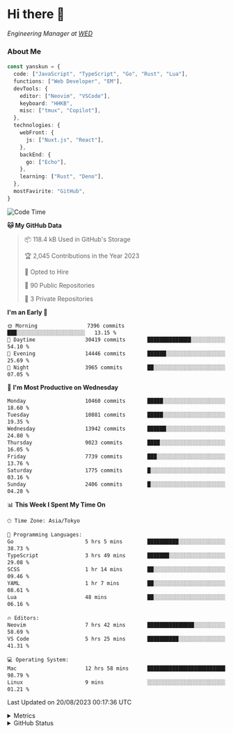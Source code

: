 # Hi there&nbsp;:wave:

<!-- ![Alt text](https://spotify-recently-played-readme.vercel.app/api?user=31kynbuubkiu3r4qh4hjuaglhfay) -->

_Engineering Manager at [WED](https://github.com/wedinc)_

### About Me

```ts
const yanskun = {
  code: ["JavaScript", "TypeScript", "Go", "Rust", "Lua"],
  functions: ["Web Developer", "EM"],
  devTools: {
    editor: ["Neovim", "VSCode"],
    keyboard: "HHKB",
    misc: ["tmux", "Copilot"],
  },
  technologies: {
    webFront: {
      js: ["Nuxt.js", "React"],
    },
    backEnd: {
      go: ["Echo"],
    },
    learning: ["Rust", "Deno"],
  },
  mostFavirite: "GitHub",
}
```

<!--START_SECTION:waka-->
![Code Time](http://img.shields.io/badge/Code%20Time-445%20hrs%2040%20mins-blue)

**🐱 My GitHub Data** 

> 📦 118.4 kB Used in GitHub's Storage 
 > 
> 🏆 2,045 Contributions in the Year 2023
 > 
> 💼 Opted to Hire
 > 
> 📜 90 Public Repositories 
 > 
> 🔑 3 Private Repositories 
 > 
**I'm an Early 🐤** 

```text
🌞 Morning                7396 commits        ███░░░░░░░░░░░░░░░░░░░░░░   13.15 % 
🌆 Daytime                30419 commits       ██████████████░░░░░░░░░░░   54.10 % 
🌃 Evening                14446 commits       ██████░░░░░░░░░░░░░░░░░░░   25.69 % 
🌙 Night                  3965 commits        ██░░░░░░░░░░░░░░░░░░░░░░░   07.05 % 
```
📅 **I'm Most Productive on Wednesday** 

```text
Monday                   10460 commits       █████░░░░░░░░░░░░░░░░░░░░   18.60 % 
Tuesday                  10881 commits       █████░░░░░░░░░░░░░░░░░░░░   19.35 % 
Wednesday                13942 commits       ██████░░░░░░░░░░░░░░░░░░░   24.80 % 
Thursday                 9023 commits        ████░░░░░░░░░░░░░░░░░░░░░   16.05 % 
Friday                   7739 commits        ███░░░░░░░░░░░░░░░░░░░░░░   13.76 % 
Saturday                 1775 commits        █░░░░░░░░░░░░░░░░░░░░░░░░   03.16 % 
Sunday                   2406 commits        █░░░░░░░░░░░░░░░░░░░░░░░░   04.28 % 
```


📊 **This Week I Spent My Time On** 

```text
🕑︎ Time Zone: Asia/Tokyo

💬 Programming Languages: 
Go                       5 hrs 5 mins        ██████████░░░░░░░░░░░░░░░   38.73 % 
TypeScript               3 hrs 49 mins       ███████░░░░░░░░░░░░░░░░░░   29.08 % 
SCSS                     1 hr 14 mins        ██░░░░░░░░░░░░░░░░░░░░░░░   09.46 % 
YAML                     1 hr 7 mins         ██░░░░░░░░░░░░░░░░░░░░░░░   08.61 % 
Lua                      48 mins             ██░░░░░░░░░░░░░░░░░░░░░░░   06.16 % 

🔥 Editors: 
Neovim                   7 hrs 42 mins       ███████████████░░░░░░░░░░   58.69 % 
VS Code                  5 hrs 25 mins       ██████████░░░░░░░░░░░░░░░   41.31 % 

💻 Operating System: 
Mac                      12 hrs 58 mins      █████████████████████████   98.79 % 
Linux                    9 mins              ░░░░░░░░░░░░░░░░░░░░░░░░░   01.21 % 
```


 Last Updated on 20/08/2023 00:17:36 UTC
<!--END_SECTION:waka-->

<details>
  <summary>Metrics</summary>
  <img src="https://github.com/yanskun/yanskun/blob/main/github-metrics.svg" alt="Metrics">
</details>

<details>
  <summary>GitHub Status</summary>
  <picture>
    <source media="(prefers-color-scheme: dark)" srcset="https://raw.githubusercontent.com/yanskun/yanskun/master/profile-summary-card-output/nord_dark/0-profile-details.svg">
   <img src="https://raw.githubusercontent.com/yanskun/yanskun/master/profile-summary-card-output/default/0-profile-details.svg">
  </picture>
  <br>
  <picture>
    <source media="(prefers-color-scheme: dark)" srcset="https://raw.githubusercontent.com/yanskun/yanskun/master/profile-summary-card-output/nord_dark/1-repos-per-language.svg">
   <img src="https://raw.githubusercontent.com/yanskun/yanskun/master/profile-summary-card-output/default/1-repos-per-language.svg">
  </picture>
  <picture>
    <source media="(prefers-color-scheme: dark)" srcset="https://raw.githubusercontent.com/yanskun/yanskun/master/profile-summary-card-output/nord_dark/2-most-commit-language.svg">
   <img src="https://raw.githubusercontent.com/yanskun/yanskun/master/profile-summary-card-output/default/2-most-commit-language.svg">
  </picture>
  <br>
  <picture>
    <source media="(prefers-color-scheme: dark)" srcset="https://raw.githubusercontent.com/yanskun/yanskun/master/profile-summary-card-output/nord_dark/3-stats.svg">
   <img src="https://raw.githubusercontent.com/yanskun/yanskun/master/profile-summary-card-output/default/3-stats.svg">
  </picture>
  <picture>
    <source media="(prefers-color-scheme: dark)" srcset="https://raw.githubusercontent.com/yanskun/yanskun/master/profile-summary-card-output/nord_dark/4-productive-time.svg">
   <img src="https://raw.githubusercontent.com/yanskun/yanskun/master/profile-summary-card-output/default/4-productive-time.svg">
  </picture>
</details>
